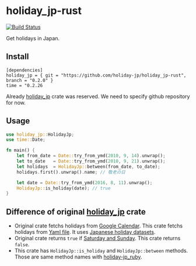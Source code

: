 # holiday_jp-rust

[![Build Status](https://travis-ci.org/holiday-jp/holiday_jp-rust.svg?branch=master)](https://travis-ci.org/holiday-jp/holiday_jp-rust)

Get holidays in Japan.


## Install

```
[dependencies]
holiday_jp = { git = "https://github.com/holiday-jp/holiday_jp-rust", branch = "0.2.0" }
time = "0.2.26
```

Already [holiday_jp](https://lib.rs/crates/holiday_jp) crate was reserved.
We need to specify github repository for now.


## Usage

```rust
use holiday_jp::HolidayJp;
use time::Date;

fn main() {
    let from_date = Date::try_from_ymd(2010, 9, 14).unwrap();
    let to_date   = Date::try_from_ymd(2010, 9, 21).unwrap();
    let holidays  = HolidayJp::between(from_date, to_date);
    holidays.first().unwrap().name; // 敬老の日

    let date = Date::try_from_ymd(2016, 8, 11).unwrap();
    HolidayJp::is_holiday(date); // true
}
```


## Difference of original [holiday_jp](https://lib.rs/crates/holiday_jp) crate

- Original crate fetchs holidays from [Google Calendar](https://github.com/atsushi130/holiday-jp/blob/master/src/holiday_jp/holiday_service.rs#L49-L53). This crate fetchs holidays from [Yaml file](https://github.com/holiday-jp/holiday_jp/blob/master/holidays.yml). It uses [Japanese holiday datasets](https://github.com/holiday-jp/holiday_jp).
- Original crate returns `true` if [Saturday and Sunday](https://github.com/atsushi130/holiday-jp/blob/master/src/holiday_jp/holiday_service.rs#L25-L28). This crate returns `false`.
- This crate has `HolidayJp::is_holiday` and `HolidayJp::between` methods. Those are same method names with [holiday-jp_ruby](https://github.com/holiday-jp/holiday_jp-ruby).
